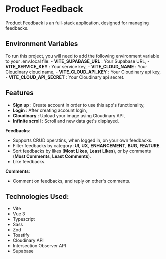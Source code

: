# Product Feedback 

Product Feedback is an full-stack application, designed for managing feedbacks. 

## Environment Variables
  To run this project, you will need to add the following environment variable to your .env.local file:
    - **VITE_SUPABASE_URL** : Your Supabase URL,
    - **VITE_SERVICE_KEY** : Your service key,
    - **VITE_CLOUD_NAME** : Your Cloudinary cloud name,
    - **VITE_CLOUD_API_KEY** : Your Cloudinary api key,
    - **VITE_CLOUD_API_SECRET** : Your Cloudinary api secret.
    

## Features
  - **Sign up** : Create account in order to use this app's  functionality,
  - **Login** : After creating account login,
  - **Cloudinary** : Upload your image using Cloudinary API,
  - **Infinite scroll** : Scroll and new data get's displayed.

**Feedbacks**:
  - Supports CRUD operatins, when logged in, on your own feedbacks.
  - Filter feedbacks by category :**UI**, **UX**, **ENHANCEMENT**, **BUG**, **FEATURE**.
  - Sort feedbacks by likes (**Most Likes**, **Least Likes**), or by comments (**Most Comments**, **Least Comments**).
  - Like feedbacks.

**Comments**:
  - Comment on feedbacks, and reply on other's comments.


## Technologies Used:

- Vite
- Vue 3
- Typescript
- Sass
- Zod
- Toastify
- Cloudinary API
- Intersection Observer API
- Supabase

